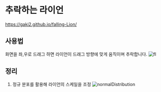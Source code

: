 # 추락하는 라이언
https://gaki2.github.io/falling-Lion/

## 사용법
화면을 좌,우로 드래그 하면 라이언이 드래그 방향에 맞게 움직이며 추락합니다.
![fl](https://user-images.githubusercontent.com/76833478/159946023-e81ce6be-68dc-41b2-b658-021047a41a23.gif)

## 정리
1. 정규 분포를 활용해 라이언의 스케일을 조정
![normalDistribution](https://user-images.githubusercontent.com/76833478/160664740-6f05357e-542b-4f74-b861-97b66be57646.png)
